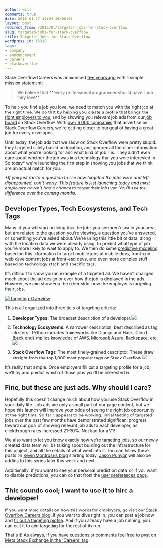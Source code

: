 ```yaml
---
author: will
comments: true
date: 2015-01-27 19:04:16+00:00
layout: post
redirect_from: /2015/01/targeted-jobs-for-stack-overflow
slug: targeted-jobs-for-stack-overflow
title: Targeted Jobs for Stack Overflow
wordpress_id: 15318
tags:
- company
- announcement
- careers
- stackoverflow
---
```


Stack Overflow Careers was announced [five years ago](http://blog.stackoverflow.com/2009/10/introducing-stack-overflow-careers/) with a simple mission statement:


<blockquote>We believe that **every professional programmer should have a job they love**</blockquote>


To help you find a job you love, we need to match you with the right job at the right time. We do that by [helping you create a profile that brings the right employers to you](http://blog.stackoverflow.com/2011/02/careers-2-0-launches/), and by showing you relevant job ads from our [job board](http://careers.stackoverflow.com/jobs) on Stack Overflow. With [over 6,000 companies](https://careers.stackoverflow.com/companies) that advertise on Stack Overflow Careers, we're getting closer to our goal of having a great job for every developer.

Until today, the job ads that we show on Stack Overflow were pretty stupid: they targeted solely based on location, and ignored all the other information about what you're looking for and what kind of job it is. They didn't even care about whether the job was in a technology that you were interested in. So today* we're launching the first step in showing you jobs that we think are an actual match for you.

_*If you just ran to a question to see how targeted the jobs were and left disappointed, don’t worry. This feature is just launching today and most employers haven’t had a chance to target their jobs yet. You’ll see the difference over the coming months._


## Developer Types, Tech Ecosystems, and Tech Tags


Many of you will start noticing that the jobs you see aren’t just in your area, but are related to the question you’re viewing, a question you’ve answered, or something you’ve asked about. We’re using this little bit of data, along with the location data we were already using, to predict what type of job you’re more likely to want to apply to. We then do some [predictive modeling ](http://kevinmontrose.com/2015/01/27/providence-machine-learning-at-stack-exchange/)based on this information to target mobile jobs at mobile devs, front-end web development jobs at front-end devs, and even more complex stuff based on technology stack and specific tags.

It’s difficult to show you an example of a targeted ad. We haven’t changed much about the ad design or even how the job is displayed in the ads. However, we _can_ show you the other side, how the employer is targeting their jobs.


[![Targeting-Overview](http://i.stack.imgur.com/8oSNi.png)](http://i.stack.imgur.com/8oSNi.png)


This is all organized into three tiers of targeting criteria:



	
  1. **Developer Types**: The broadest description of a developer.[![](http://i.stack.imgur.com/MJXyf.png)](http://i.stack.imgur.com/MJXyf.png)

	
  2. **Technology Ecosystems**: A narrower description, best described as tag clusters.  Python includes frameworks like Django and Flask. Cloud (back end) implies knowledge of AWS, Microsoft Azure, Rackspace, etc.[![](http://i.stack.imgur.com/mymW4.png)](/blog/images/wordpress/tech-eco.png)

	
  3. **Stack Overflow Tags**: The most finely-grained descriptor. These draw straight from the top 1,000 most popular tags on Stack Overflow.[![](http://i.stack.imgur.com/U9oqI.png)](http://i.stack.imgur.com/U9oqI.png)


It’s really that simple. Once employers fill out a targeting profile for a job, we’ll try and predict which of those jobs you’ll be interested in.


## Fine, but these are just ads. Why should I care?


Hopefully this doesn’t change much about how you use Stack Overflow in your daily life. Job ads are only a small part of our page content, but we hope this launch will improve your odds of seeing the right job opportunity at the right time. So far it appears to be working. Initial testing of targeted jobs over the past few months have demonstrated significant progress toward our goal of showing relevant job ads to each developer, as clickthrough rates increased 21-30%. Not bad for a V1!

We also want to let you know exactly how we’re targeting jobs, so our newly created data team will be talking about building out the infrastructure for this project, and all the details of what went into it. You can follow these posts on [Kevin Montrose’s blog](http://kevinmontrose.com/2015/01/27/providence-machine-learning-at-stack-exchange/) starting today. [Jason Punyon](http://jasonpunyon.com) will also be adding to this series later this week and next.

Additionally, if you want to see your personal prediction data, or if you want to disable predictions, you can do that from the [user preferences page](http://stackoverflow.com/users/prediction-data).


## This sounds cool; I want to use it to hire a developer!


If you want more details on how this works for employers, go visit our [Stack Overflow Careers blog](http://blog.careers.stackoverflow.com/2015/01/27/hiring-developers-just-got-easier-with-our-new-targeting-feature/). If you want to dive right in, you can post a job now and [fill out a targeting profile](https://careers.stackoverflow.com/products/listings/?utm_source=careers-blog&utm_medium=blog&utm_campaign=careers-blog-product-pages-targeting#targeting). And if you already have a job running, you can edit it to add targeting for the rest of its run.

That's it! As always, if you have questions or comments feel free to post on [Meta Stack Exchange in the 'Careers' tag](http://meta.stackexchange.com/questions/tagged/careers).
